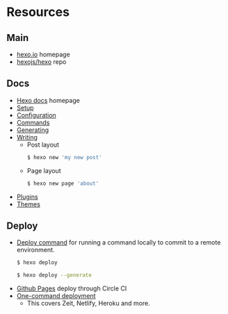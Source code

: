 # Resources


## Main

- [hexo.io](https://hexo.io/) homepage
- [hexojs/hexo](https://github.com/hexojs/hexo/) repo


## Docs

- [Hexo docs](https://hexo.io/docs/) homepage
- [Setup](https://hexo.io/docs/setup)
- [Configuration](https://hexo.io/docs/configuration.html)
- [Commands](https://hexo.io/docs/commands)
- [Generating](https://hexo.io/docs/generating)
- [Writing](https://hexo.io/docs/writing.html)
    - Post layout
        ```sh
        $ hexo new 'my new post'
        ```
    - Page layout
        ```sh
        $ hexo new page 'about'
        ```
- [Plugins](http://hexo.io/plugins/)
- [Themes](http://hexo.io/themes/)


## Deploy

- [Deploy command](https://hexo.io/docs/commands#deploy) for running a command locally to commit to a remote environment.
    ```sh
    $ hexo deploy

    $ hexo deploy --generate
    ```
- [Github Pages](https://hexo.io/docs/github-pages) deploy through Circle CI
- [One-command deployment](https://hexo.io/docs/one-command-deployment.html)
    - This covers Zeit, Netlify, Heroku and more.
